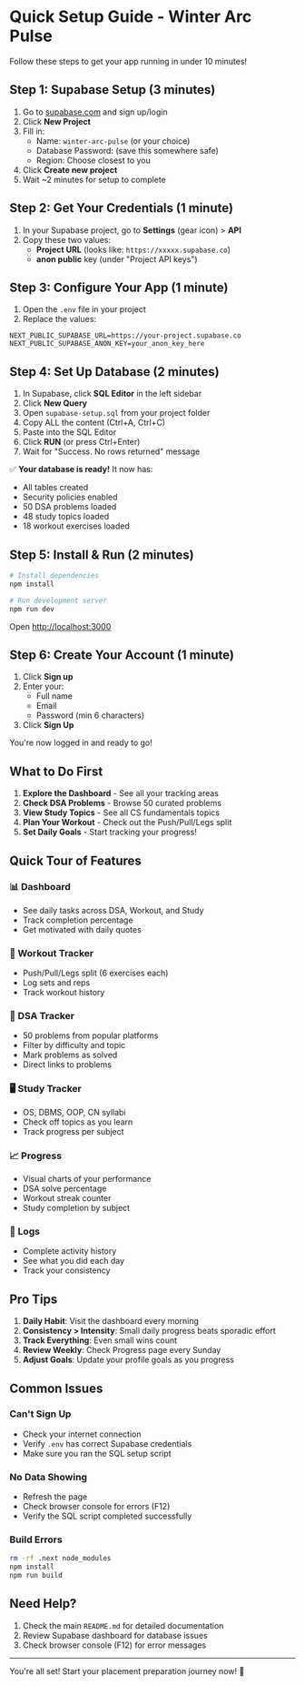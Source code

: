 # Quick Setup Guide - Winter Arc Pulse

Follow these steps to get your app running in under 10 minutes!

## Step 1: Supabase Setup (3 minutes)

1. Go to [supabase.com](https://supabase.com) and sign up/login
2. Click **New Project**
3. Fill in:
   - Name: `winter-arc-pulse` (or your choice)
   - Database Password: (save this somewhere safe)
   - Region: Choose closest to you
4. Click **Create new project**
5. Wait ~2 minutes for setup to complete

## Step 2: Get Your Credentials (1 minute)

1. In your Supabase project, go to **Settings** (gear icon) > **API**
2. Copy these two values:
   - **Project URL** (looks like: `https://xxxxx.supabase.co`)
   - **anon public** key (under "Project API keys")

## Step 3: Configure Your App (1 minute)

1. Open the `.env` file in your project
2. Replace the values:

```env
NEXT_PUBLIC_SUPABASE_URL=https://your-project.supabase.co
NEXT_PUBLIC_SUPABASE_ANON_KEY=your_anon_key_here
```

## Step 4: Set Up Database (2 minutes)

1. In Supabase, click **SQL Editor** in the left sidebar
2. Click **New Query**
3. Open `supabase-setup.sql` from your project folder
4. Copy ALL the content (Ctrl+A, Ctrl+C)
5. Paste into the SQL Editor
6. Click **RUN** (or press Ctrl+Enter)
7. Wait for "Success. No rows returned" message

✅ **Your database is ready!** It now has:
- All tables created
- Security policies enabled
- 50 DSA problems loaded
- 48 study topics loaded
- 18 workout exercises loaded

## Step 5: Install & Run (2 minutes)

```bash
# Install dependencies
npm install

# Run development server
npm run dev
```

Open [http://localhost:3000](http://localhost:3000)

## Step 6: Create Your Account (1 minute)

1. Click **Sign up**
2. Enter your:
   - Full name
   - Email
   - Password (min 6 characters)
3. Click **Sign Up**

You're now logged in and ready to go!

## What to Do First

1. **Explore the Dashboard** - See all your tracking areas
2. **Check DSA Problems** - Browse 50 curated problems
3. **View Study Topics** - See all CS fundamentals topics
4. **Plan Your Workout** - Check out the Push/Pull/Legs split
5. **Set Daily Goals** - Start tracking your progress!

## Quick Tour of Features

### 📊 Dashboard
- See daily tasks across DSA, Workout, and Study
- Track completion percentage
- Get motivated with daily quotes

### 💪 Workout Tracker
- Push/Pull/Legs split (6 exercises each)
- Log sets and reps
- Track workout history

### 📘 DSA Tracker
- 50 problems from popular platforms
- Filter by difficulty and topic
- Mark problems as solved
- Direct links to problems

### 🖥️ Study Tracker
- OS, DBMS, OOP, CN syllabi
- Check off topics as you learn
- Track progress per subject

### 📈 Progress
- Visual charts of your performance
- DSA solve percentage
- Workout streak counter
- Study completion by subject

### 📝 Logs
- Complete activity history
- See what you did each day
- Track your consistency

## Pro Tips

1. **Daily Habit**: Visit the dashboard every morning
2. **Consistency > Intensity**: Small daily progress beats sporadic effort
3. **Track Everything**: Even small wins count
4. **Review Weekly**: Check Progress page every Sunday
5. **Adjust Goals**: Update your profile goals as you progress

## Common Issues

### Can't Sign Up
- Check your internet connection
- Verify `.env` has correct Supabase credentials
- Make sure you ran the SQL setup script

### No Data Showing
- Refresh the page
- Check browser console for errors (F12)
- Verify the SQL script completed successfully

### Build Errors
```bash
rm -rf .next node_modules
npm install
npm run build
```

## Need Help?

1. Check the main `README.md` for detailed documentation
2. Review Supabase dashboard for database issues
3. Check browser console (F12) for error messages

---

You're all set! Start your placement preparation journey now! 🚀